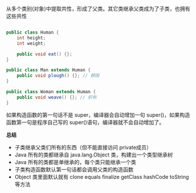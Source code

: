 从多个类别(对象)中提取共性，形成了父类。其它类继承父类成为了子类，也拥有这些共性

```java

public class Human {
    int height;
    int weight;

    public void eat() {};
}

public class Man extends Human {
    public void plough() {}; // 耕田
}

public class Woman extends Human {
    public void weave() {}; // 织布
}

```
如果构造函数的第一句话不是 super，编译器会自动增加一句 super()，如果构造函数第一句是程序自己写的 super()语句，编译器就不会自动增加了。

**总结**

- 子类继承父类们所有的东西（但不能直接访问 private成员）
- Java 所有的类都继承自 java.lang.Object 类，构建出一个类型继承树
- Java 所有的类都是单继承的，每个类只能继承一个类
- 子类构造函数默认第一句话都会调用父类的构造函数
- Object 类里面默认就有 clone equals finalize getClass hashCode toString 等方法 